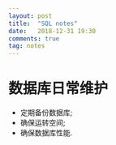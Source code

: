 ```yaml
---
layout: post
title:  "SQL notes"
date:   2018-12-31 19:30
comments: true
tag: notes
---
```


# 数据库日常维护
- 定期备份数据库;
- 确保运转空间;
- 确保数据库性能.